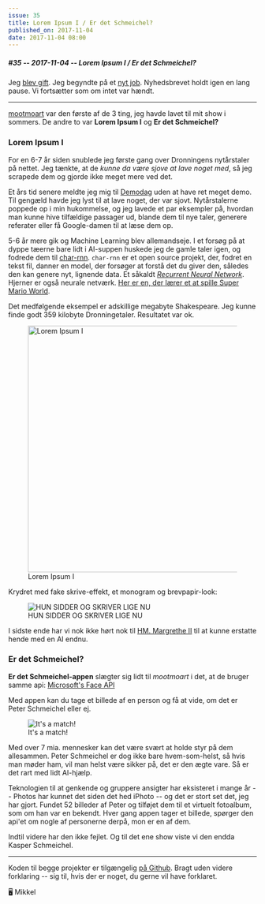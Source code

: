```yaml
---
issue: 35
title: Lorem Ipsum I / Er det Schmeichel?
published_on: 2017-11-04
date: 2017-11-04 08:00
---
```


##### #35 -- 2017-11-04 -- Lorem Ipsum I / Er det Schmeichel?

Jeg [blev gift][]. Jeg begyndte på et [nyt job][]. Nyhedsbrevet holdt igen en lang pause. Vi fortsætter som om intet var hændt.

---

[mootmoart][] var den første af de 3 ting, jeg havde lavet til mit show i sommers. De andre to var **Lorem Ipsum I** og **Er det Schmeichel?**

### Lorem Ipsum I

For en 6-7 år siden snublede jeg første gang over Dronningens nytårstaler på nettet. Jeg tænkte, at de _kunne da være sjove at lave noget med_, så jeg scrapede dem og gjorde ikke meget mere ved det.

Et års tid senere meldte jeg mig til [Demodag][] uden at have ret meget demo. Til gengæld havde jeg lyst til at lave noget, der var sjovt. Nytårstalerne poppede op i min hukommelse, og jeg lavede et par eksempler på, hvordan man kunne hive tilfældige passager ud, blande dem til nye taler, generere referater eller få Google-damen til at læse dem op.

5-6 år mere gik og Machine Learning blev allemandseje. I et forsøg på at dyppe tæerne bare lidt i AI-suppen huskede jeg de gamle taler igen, og fodrede dem til [char-rnn][]. `char-rnn` er et open source projekt, der, fodret en tekst fil, danner en model, der forsøger at forstå det du giver den, således den kan genere nyt, lignende data. Et såkaldt [_Recurrent Neural Network_][rnn]. Hjerner er også neurale netværk. [Her er en, der lærer et at spille Super Mario World][super rnn].

Det medfølgende eksempel er adskillige megabyte Shakespeare. Jeg kunne finde godt 359 kilobyte Dronningetaler. Resultatet var ok.

<figure><a href='https://twitter.com/mikker/status/894893209712812032'><img src="https://s3.brnbw.com/DGtMoNOXcAI4ClR.png-large-AT7FLZufXJ.png" alt="Lorem Ipsum I" width='500' /></a><figcaption>Lorem Ipsum I</figcaption></figure>

Krydret med fake skrive-effekt, et monogram og brevpapir-look:

<figure><img src="https://s3.brnbw.com/2017-11-04-13_33_34-3UqAAwjrtM.gif" alt="HUN SIDDER OG SKRIVER LIGE NU" /><figcaption>HUN SIDDER OG SKRIVER LIGE NU</figcaption></figure>

I sidste ende har vi nok ikke hørt nok til [HM. Margrethe II][taler] til at kunne erstatte hende med en AI endnu.

### Er det Schmeichel?

**Er det Schmeichel-appen** slægter sig lidt til _mootmoart_ i det, at de bruger samme api: [Microsoft's Face API][face api]

Med appen kan du tage et billede af en person og få at vide, om det er Peter Schmeichel eller ej.

<figure><img src="https://s3.brnbw.com/2017-11-04-13_59_09-LV6Bcynjs1.gif" alt="It's a match!" /><figcaption>It's a match!</figcaption></figure>

Med over 7 mia. mennesker kan det være svært at holde styr på dem allesammen. Peter Schmeichel er dog ikke bare hvem-som-helst, så hvis man møder ham, vil man helst være sikker på, det er den ægte vare. Så er det rart med lidt AI-hjælp.

Teknologien til at genkende og gruppere ansigter har eksisteret i mange år -- Photos har kunnet det siden det hed iPhoto -- og det er stort set det, jeg har gjort. Fundet 52 billeder af Peter og tilføjet dem til et virtuelt fotoalbum, som om han var en bekendt. Hver gang appen tager et billede, spørger den api'et om nogle af personerne derpå, mon er en af dem.

Indtil videre har den ikke fejlet. Og til det ene show viste vi den endda Kasper Schmeichel.

---

Koden til begge projekter er tilgængelig [på Github][view-source]. Bragt uden videre forklaring -- sig til, hvis der er noget, du gerne vil have forklaret.

🖥 Mikkel

[demodag]: http://demodag.org/
[char-rnn]: https://github.com/jcjohnson/torch-rnn
[rnn]: https://en.wikipedia.org/wiki/Recurrent_neural_network
[mootmoart]: https://computers.mikkelmalmberg.com/issues/34
[blev gift]: https://www.instagram.com/p/Bae6HmMA6xC/?taken-by=mikker
[nyt job]: https://twitter.com/mikker/status/922371359547805696
[taler]: https://dansketaler.dk/taler/margrethe-2-hkh-dronning/
[face api]: https://azure.microsoft.com/en-us/services/cognitive-services/face/
[super rnn]: https://www.youtube.com/watch?v=qv6UVOQ0F44
[view-source]: https://github.com/ny-mappe-1
